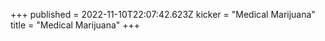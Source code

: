 +++
published = 2022-11-10T22:07:42.623Z
kicker = "Medical Marijuana"
title = "Medical Marijuana"
+++
